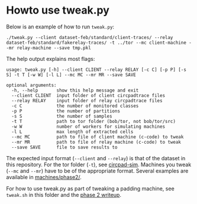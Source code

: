 # Howto use tweak.py

Below is an example of how to run `tweak.py`:
```
./tweak.py --client dataset-feb/standard/client-traces/ --relay dataset-feb/standard/fakerelay-traces/ -t ../tor --mc client-machine --mr relay-machine --save tmp.pkl
```

The help output explains most flags:

```
usage: tweak.py [-h] --client CLIENT --relay RELAY [-c C] [-p P] [-s S] -t T [-w W] [-l L] --mc MC --mr MR --save SAVE

optional arguments:
  -h, --help       show this help message and exit
  --client CLIENT  input folder of client circpadtrace files
  --relay RELAY    input folder of relay circpadtrace files
  -c C             the number of monitored classes
  -p P             the number of partitions
  -s S             the number of samples
  -t T             path to tor folder (bob/tor, not bob/tor/src)
  -w W             number of workers for simulating machines
  -l L             max length of extracted cells
  --mc MC          path to file of client machine (c-code) to tweak
  --mr MR          path to file of relay machine (c-code) to tweak
  --save SAVE      file to save results to
```

The expected input format (`--client` and `--relay`) is that of the dataset in
this repository. For the tor folder (`-t`), see
[circpad-sim](https://github.com/pylls/circpad-sim). Machines you tweak (`--mc`
and `--mr`) have to be of the appropriate format. Several examples are available
in
[machines/phase2/](https://github.com/pylls/padding-machines-for-tor/tree/master/machines/phase2/).

For how to use tweak.py as part of tweaking a padding machine, see `tweak.sh` in
this folder and the [phase 2
writeup]((https://github.com/pylls/padding-machines-for-tor/tree/master/machines/phase2/)).
